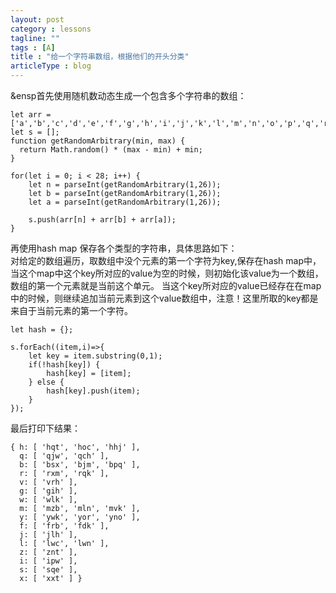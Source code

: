 ```yaml
---
layout: post
category : lessons
tagline: ""
tags : [A]
title : "给一个字符串数组，根据他们的开头分类"
articleType : blog
---
```



&ensp首先使用随机数动态生成一个包含多个字符串的数组：

    let arr = ['a','b','c','d','e','f','g','h','i','j','k','l','m','n','o','p','q','r','s','t','u','v','w','x','y','z'];
    let s = [];
    function getRandomArbitrary(min, max) {
      return Math.random() * (max - min) + min;
    }
    
    for(let i = 0; i < 28; i++) {
    	let n = parseInt(getRandomArbitrary(1,26));
    	let b = parseInt(getRandomArbitrary(1,26));
    	let a = parseInt(getRandomArbitrary(1,26));
    	
    	s.push(arr[n] + arr[b] + arr[a]);
    }

再使用hash map 保存各个类型的字符串，具体思路如下：  
对给定的数组遍历，取数组中没个元素的第一个字符为key,保存在hash map中，当这个map中这个key所对应的value为空的时候，则初始化该value为一个数组，数组的第一个元素就是当前这个单元。
当这个key所对应的value已经存在在map中的时候，则继续追加当前元素到这个value数组中，注意！这里所取的key都是来自于当前元素的第一个字符。


    let hash = {};
    
    s.forEach((item,i)=>{
    	let key = item.substring(0,1);
    	if(!hash[key]) {
    		hash[key] = [item];
    	} else {
    		hash[key].push(item);
    	}
    });
    
最后打印下结果：

    { h: [ 'hqt', 'hoc', 'hhj' ],
      q: [ 'qjw', 'qch' ],
      b: [ 'bsx', 'bjm', 'bpq' ],
      r: [ 'rxm', 'rqk' ],
      v: [ 'vrh' ],
      g: [ 'gih' ],
      w: [ 'wlk' ],
      m: [ 'mzb', 'mln', 'mvk' ],
      y: [ 'ywk', 'yor', 'yno' ],
      f: [ 'frb', 'fdk' ],
      j: [ 'jlh' ],
      l: [ 'lwc', 'lwn' ],
      z: [ 'znt' ],
      i: [ 'ipw' ],
      s: [ 'sqe' ],
      x: [ 'xxt' ] }
    
